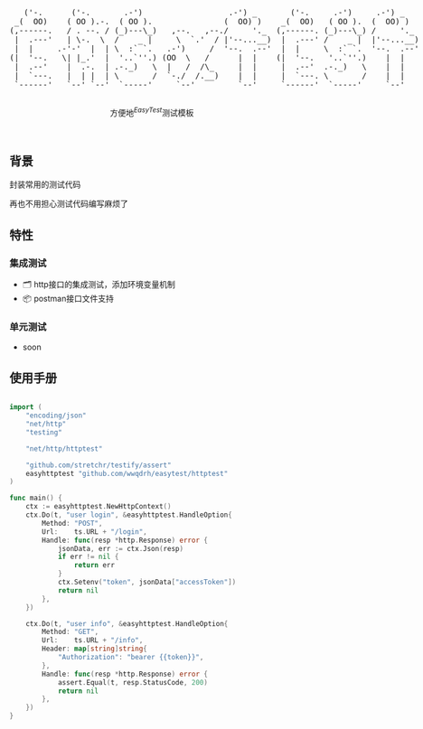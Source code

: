 <p align='center'>
  <pre style="float:left;">
   ('-.      ('-.       .-')                  .-') _       ('-.     .-')     .-') _    
 _(  OO)    ( OO ).-.  ( OO ).               (  OO) )    _(  OO)   ( OO ).  (  OO) )   
(,------.   / . --. / (_)---\_)   ,--.   ,--./     '._  (,------. (_)---\_) /     '._  
 |  .---'   | \-.  \  /    _ |     \  `.'  / |'--...__)  |  .---' /    _ |  |'--...__) 
 |  |     .-'-'  |  | \  :` `.   .-')     /  '--.  .--'  |  |     \  :` `.  '--.  .--' 
(|  '--.   \| |_.'  |  '..`''.) (OO  \   /      |  |    (|  '--.   '..`''.)    |  |    
 |  .--'    |  .-.  | .-._)   \  |   /  /\_     |  |     |  .--'  .-._)   \    |  |    
 |  `---.   |  | |  | \       /  `-./  /.__)    |  |     |  `---. \       /    |  |    
 `------'   `--' `--'  `-----'     `--'         `--'     `------'  `-----'     `--'    
  </pre>
</p>

<p align='center'>
方便地<sup><em>EasyTest</em></sup>测试模板
<br> 
</p>

<br>

## 背景


封装常用的测试代码

再也不用担心测试代码编写麻烦了


## 特性

### 集成测试

- 🗂 http接口的集成测试，添加环境变量机制
- 📦 postman接口文件支持

### 单元测试

- soon

## 使用手册

```go

import (
	"encoding/json"
	"net/http"
	"testing"

	"net/http/httptest"

	"github.com/stretchr/testify/assert"
	easyhttptest "github.com/wwqdrh/easytest/httptest"
)

func main() {
    ctx := easyhttptest.NewHttpContext()
	ctx.Do(t, "user login", &easyhttptest.HandleOption{
		Method: "POST",
		Url:    ts.URL + "/login",
		Handle: func(resp *http.Response) error {
			jsonData, err := ctx.Json(resp)
			if err != nil {
				return err
			}
			ctx.Setenv("token", jsonData["accessToken"])
			return nil
		},
	})

	ctx.Do(t, "user info", &easyhttptest.HandleOption{
		Method: "GET",
		Url:    ts.URL + "/info",
		Header: map[string]string{
			"Authorization": "bearer {{token}}",
		},
		Handle: func(resp *http.Response) error {
			assert.Equal(t, resp.StatusCode, 200)
			return nil
		},
	})
}
```